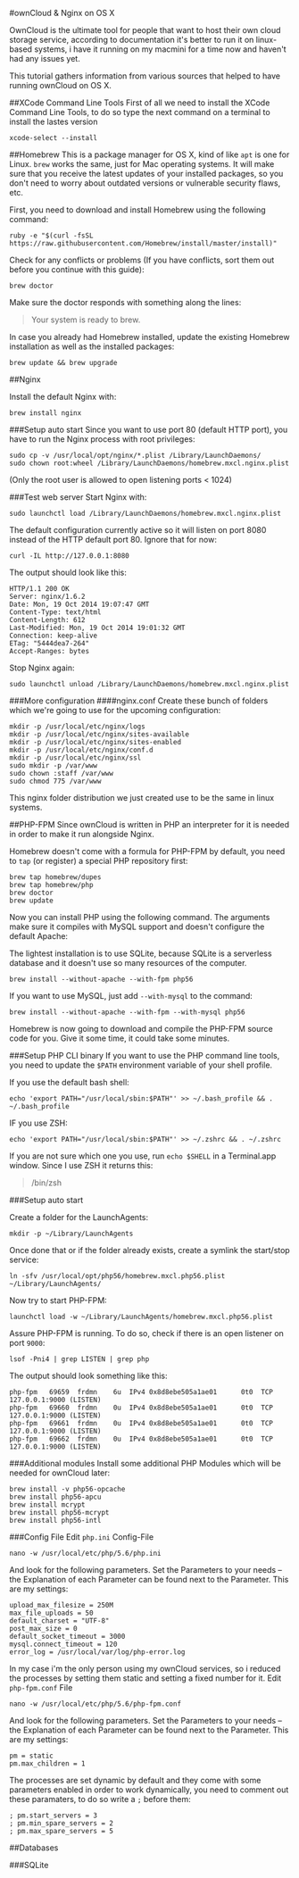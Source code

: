 #ownCloud & Nginx on OS X

OwnCloud is the ultimate tool for people that want to host their own cloud storage service, according to documentation it's better to run it on linux-based systems, i have it running on my macmini for a time now and haven't had any issues yet.

This tutorial gathers information from various sources that helped to have running ownCloud on OS X.

##XCode Command Line Tools
First of all we need to install the XCode Command Line Tools, to do so type the next command on a terminal to install the lastes version
```
xcode-select --install
```

##Homebrew
This is a package manager for OS X, kind of like `apt` is one for Linux. `brew` works the same, just for Mac operating systems. It will make sure that you receive the latest updates of your installed packages, so you don't need to worry about outdated versions or vulnerable security flaws, etc.

First, you need to download and install Homebrew using the following command:
```
ruby -e "$(curl -fsSL https://raw.githubusercontent.com/Homebrew/install/master/install)"
```

Check for any conflicts or problems (If you have conflicts, sort them out before you continue with this guide):
```
brew doctor
```
Make sure the doctor responds with something along the lines:
> Your system is ready to brew.

In case you already had Homebrew installed, update the existing Homebrew installation as well as the installed packages:
```
brew update && brew upgrade
```

##Nginx

Install the default Nginx with:
```
brew install nginx
```
###Setup auto start
Since you want to use port 80 (default HTTP port), you have to run the Nginx process with root privileges:
```
sudo cp -v /usr/local/opt/nginx/*.plist /Library/LaunchDaemons/
sudo chown root:wheel /Library/LaunchDaemons/homebrew.mxcl.nginx.plist
```
(Only the root user is allowed to open listening ports < 1024)

###Test web server
Start Nginx with:
```
sudo launchctl load /Library/LaunchDaemons/homebrew.mxcl.nginx.plist
```
The default configuration currently active so it will listen on port 8080 instead of the HTTP default port 80. Ignore that for now:
```
curl -IL http://127.0.0.1:8080
```
The output should look like this:
```
HTTP/1.1 200 OK
Server: nginx/1.6.2
Date: Mon, 19 Oct 2014 19:07:47 GMT
Content-Type: text/html
Content-Length: 612
Last-Modified: Mon, 19 Oct 2014 19:01:32 GMT
Connection: keep-alive
ETag: "5444dea7-264"
Accept-Ranges: bytes
```
Stop Nginx again:
```
sudo launchctl unload /Library/LaunchDaemons/homebrew.mxcl.nginx.plist
```
###More configuration
####nginx.conf
Create these bunch of folders which we're going to use for the upcoming configuration:
```
mkdir -p /usr/local/etc/nginx/logs
mkdir -p /usr/local/etc/nginx/sites-available
mkdir -p /usr/local/etc/nginx/sites-enabled
mkdir -p /usr/local/etc/nginx/conf.d
mkdir -p /usr/local/etc/nginx/ssl
sudo mkdir -p /var/www
sudo chown :staff /var/www
sudo chmod 775 /var/www
```
This nginx folder distribution we just created use to be the same in linux systems.

##PHP-FPM
Since ownCloud is written in PHP an interpreter for it is needed in order to make it run alongside Nginx.

Homebrew doesn't come with a formula for PHP-FPM by default, you need to `tap` (or register) a special PHP repository first:
```
brew tap homebrew/dupes
brew tap homebrew/php
brew doctor
brew update
```
Now you can install PHP using the following command. The arguments make sure it compiles with MySQL support and doesn't configure the default Apache:

The lightest installation is to use SQLite, because SQLite is a serverless database and it doesn't use so many resources of the computer.
```
brew install --without-apache --with-fpm php56
```

If you want to use MySQL, just add `--with-mysql` to the command:
```
brew install --without-apache --with-fpm --with-mysql php56
```
Homebrew is now going to download and compile the PHP-FPM source code for you. Give it some time, it could take some minutes.

###Setup PHP CLI binary
If you want to use the PHP command line tools, you need to update the `$PATH` environment variable of your shell profile.

If you use the default bash shell:
```
echo 'export PATH="/usr/local/sbin:$PATH"' >> ~/.bash_profile && . ~/.bash_profile
```

IF you use ZSH:
```
echo 'export PATH="/usr/local/sbin:$PATH"' >> ~/.zshrc && . ~/.zshrc
```

If you are not sure which one you use, run `echo $SHELL` in a Terminal.app window. Since I use ZSH it returns this:
> /bin/zsh

###Setup auto start

Create a folder for the LaunchAgents:
```
mkdir -p ~/Library/LaunchAgents
```
Once done that or if the folder already exists, create a symlink the start/stop service:
```
ln -sfv /usr/local/opt/php56/homebrew.mxcl.php56.plist ~/Library/LaunchAgents/
```
Now try to start PHP-FPM:
```
launchctl load -w ~/Library/LaunchAgents/homebrew.mxcl.php56.plist
```
Assure PHP-FPM is running. To do so, check if there is an open listener on port `9000`:
```
lsof -Pni4 | grep LISTEN | grep php
```
The output should look something like this:
```
php-fpm   69659  frdmn    6u  IPv4 0x8d8ebe505a1ae01      0t0  TCP 127.0.0.1:9000 (LISTEN)
php-fpm   69660  frdmn    0u  IPv4 0x8d8ebe505a1ae01      0t0  TCP 127.0.0.1:9000 (LISTEN)
php-fpm   69661  frdmn    0u  IPv4 0x8d8ebe505a1ae01      0t0  TCP 127.0.0.1:9000 (LISTEN)
php-fpm   69662  frdmn    0u  IPv4 0x8d8ebe505a1ae01      0t0  TCP 127.0.0.1:9000 (LISTEN)
```

###Additional modules 
Install some additional PHP Modules which will be needed for ownCloud later:
```
brew install -v php56-opcache
brew install php56-apcu
brew install mcrypt
brew install php56-mcrypt
brew install php56-intl
```

###Config File
Edit `php.ini` Config-File
```
nano -w /usr/local/etc/php/5.6/php.ini
```
And look for the following parameters. Set the Parameters to your needs – the Explanation of each Parameter can be found next to the Parameter. This are my settings:
```
upload_max_filesize = 250M
max_file_uploads = 50
default_charset = "UTF-8"
post_max_size = 0
default_socket_timeout = 3000
mysql.connect_timeout = 120
error_log = /usr/local/var/log/php-error.log
```

In my case i'm the only person using my ownCloud services, so i reduced the processes by setting them static and setting a fixed number for it. 
Edit `php-fpm.conf` File
```
nano -w /usr/local/etc/php/5.6/php-fpm.conf
```
And look for the following parameters. Set the Parameters to your needs – the Explanation of each Parameter can be found next to the Parameter. This are my settings:
```
pm = static
pm.max_children = 1
```
The processes are set dynamic by default and they come with some parameters enabled in order to work dynamically, you need to comment out these paramaters, to do so write a `;` before them:
```
; pm.start_servers = 3
; pm.min_spare_servers = 2
; pm.max_spare_servers = 5
```

##Databases

###SQLite

